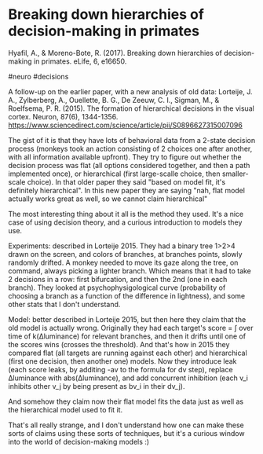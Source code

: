 # Breaking down hierarchies of decision-making in primates

Hyafil, A., & Moreno-Bote, R. (2017). Breaking down hierarchies of decision-making in primates. eLife, 6, e16650.

#neuro #decisions

A follow-up on the earlier paper, with a new analysis of old data:
Lorteije, J. A., Zylberberg, A., Ouellette, B. G., De Zeeuw, C. I., Sigman, M., & Roelfsema, P. R. (2015). The formation of hierarchical decisions in the visual cortex. Neuron, 87(6), 1344-1356.
https://www.sciencedirect.com/science/article/pii/S0896627315007096

The gist of it is that they have lots of behavioral data from a 2-state decision process (monkeys took an action consisting of 2 choices one after another, with all information available upfront). They try to figure out whether the decision process was flat (all options considered together, and then a path implemented once), or hierarchical (first large-scalle choice, then smaller-scale choice). In that older paper they said "based on model fit, it's definitely hierarchical". In this new paper they are saying "nah, flat model actually works great as well, so we cannot claim hierarchical"

The most interesting thing about it all is the method they used. It's a nice case of using decision theory, and a curious introduction to models they use.

Experiments: described in Lorteije 2015. They had a binary tree 1>2>4 drawn on the screen, and colors of branches, at branches points, slowly randomly drifted. A monkey needed to move its gaze along the tree, on command, always picking a lighter branch. Which means that it had to take 2 decisions in a row: first bifurcation, and then the 2nd (one in each branch). They looked at psychophysigological curve (probability of choosing a branch as a function of the difference in lightness), and some other stats that I don't understand.

Model: better described in Lorteije 2015, but then here they claim that the old model is actually wrong. Originally they had each target's score = ∫ over time of k(∆luminance) for relevant branches, and then it drifts until one of the scores wins (crosses the threshold). And that's how in 2015 they compared flat (all targets are running against each other) and hierarchical (first one decision, then another one) models. Now they introduce leak (each score leaks, by additing -av to the formula for dv step), replace ∆luminance with abs(∆luminance), and add concurrent inhibition (each v_i inhibits other v_j by being present as bv_i in their dv_j).

And somehow they claim now their flat model fits the data just as well as the hierarchical model used to fit it.

That's all really strange, and I don't understand how one can make these sorts of claims using these sorts of techniques, but it's a curious window into the world of decision-making models :)